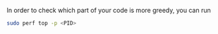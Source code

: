

In order to check which part of your code is more greedy, you can run 

```bash
sudo perf top -p <PID>
```

